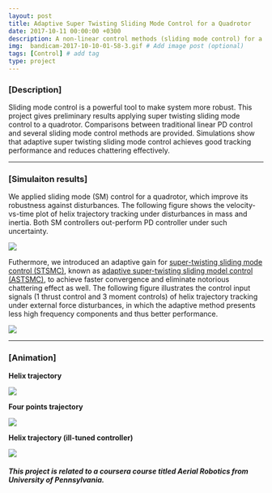```yaml
---
layout: post
title: Adaptive Super Twisting Sliding Mode Control for a Quadrotor
date: 2017-10-11 00:00:00 +0300
description: A non-linear control methods (sliding mode control) for a quadrotor.
img:  bandicam-2017-10-10-01-58-3.gif # Add image post (optional)
tags: [Control] # add tag
type: project
---
```


### [Description]
Sliding mode control is a powerful tool to make system more robust. 
This project gives preliminary results applying super twisting sliding mode control to a quadrotor. 
Comparisons between traditional linear PD control and several sliding mode control methods are provided. 
Simulations show that adaptive super twisting sliding mode control achieves good tracking performance and reduces chattering effectively.

---
### [Simulaiton results]

We applied sliding mode (SM) control for a quadrotor, which improve its robustness against disturbances. 
The following figure shows the velocity-vs-time plot of helix trajectory tracking under disturbances in mass and inertia. 
Both SM controllers out-perform PD controller under such uncertainty.

![](https://shaoanlu.files.wordpress.com/2017/10/vel_compare.png)

Futhermore, we introduced an adaptive gain for [super-twisting sliding mode control (STSMC)](http://www.sciencedirect.com/science/article/pii/S2405896316300672), known as [adaptive super-twisting sliding model control (ASTSMC)](https://ieeexplore.ieee.org/document/7487462), to achieve faster convergence and eliminate notorious chattering effect as well.
The following figure illustrates the control input signals (1 thrust control and 3 moment controls) of helix trajectory tracking under external force disturbances, in which the adaptive method presents less high frequency components and thus better performance.

![](https://shaoanlu.files.wordpress.com/2017/10/compare_inpall_helix_uncert2.png)

---
### [Animation]

**Helix trajectory**

![](https://shaoanlu.files.wordpress.com/2017/10/bandicam-2017-10-09-22-33-2.gif)

**Four points trajectory**

![](https://shaoanlu.files.wordpress.com/2017/10/bandicam-2017-10-10-01-58-3.gif)

**Helix trajectory (ill-tuned controller)**

![](https://shaoanlu.files.wordpress.com/2017/10/ezgif-2-6a8dbc3e03.gif)

##### This project is related to a coursera course titled Aerial Robotics from University of Pennsylvania.
